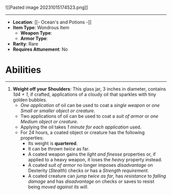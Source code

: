 ![[Pasted image 20231015174523.png]]
 
---
- **Location**: [[- Ocean's and Potions -]]
- **Item Type**: Wondrous Item
	- **Weapon Type**: 
	- **Armor Type**: 
- **Rarity**: Rare
- **Requires Attunement**: No

# Abilities
---
1. **Weight off your Shoulders**: This glass jar, 3 inches in diameter, contains *1d4 + 1*, if crafted, applications of a cloudy oil that sparkles with tiny golden bubbles. 
	- *One application* of oil can be used to coat a *single weapon* or *one Small or smaller object or creature*. 
	- Two applications of oil can be used to coat a *suit of armor* or *one Medium object or creature*. 
	- Applying the oil takes *1 minute for each application* used. 
	- For 24 hours, a coated object or creature has the following properties:  
		- Its weight is **quartered**.  
		- It can be *thrown twice* as far.  
		- A coated weapon gains the *light and finesse* properties or, if applied to a heavy weapon, it loses the *heavy* property instead.  
		- A coated *suit of armor* no longer imposes *disadvantage* on Dexterity (*Stealth*) checks or has a *Strength requirement*.  
		- A coated creature can *jump twice as far*, has *resistance* to *falling damage* and has *disadvantage* on checks or saves to resist being *moved against its will*.